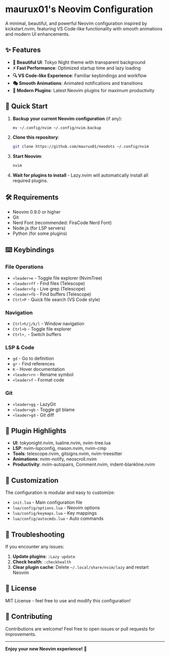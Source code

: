 # maurux01's Neovim Configuration

A minimal, beautiful, and powerful Neovim configuration inspired by kickstart.nvim, featuring VS Code-like functionality with smooth animations and modern UI enhancements.

## ✨ Features

- **🎨 Beautiful UI**: Tokyo Night theme with transparent background
- **⚡ Fast Performance**: Optimized startup time and lazy loading
- **🔍 VS Code-like Experience**: Familiar keybindings and workflow
- **🎭 Smooth Animations**: Animated notifications and transitions
- **🧩 Modern Plugins**: Latest Neovim plugins for maximum productivity

## 🚀 Quick Start

1. **Backup your current Neovim configuration** (if any):
   ```bash
   mv ~/.config/nvim ~/.config/nvim.backup
   ```

2. **Clone this repository**:
   ```bash
   git clone https://github.com/maurux01/neodots ~/.config/nvim
   ```

3. **Start Neovim**:
   ```bash
   nvim
   ```

4. **Wait for plugins to install** - Lazy.nvim will automatically install all required plugins.

## 🛠️ Requirements

- Neovim 0.9.0 or higher
- Git
- Nerd Font (recommended: FiraCode Nerd Font)
- Node.js (for LSP servers)
- Python (for some plugins)

## ⌨️ Keybindings

### File Operations
- `<leader>e` - Toggle file explorer (NvimTree)
- `<leader>ff` - Find files (Telescope)
- `<leader>fg` - Live grep (Telescope)
- `<leader>fb` - Find buffers (Telescope)
- `Ctrl+P` - Quick file search (VS Code style)

### Navigation
- `Ctrl+h/j/k/l` - Window navigation
- `Ctrl+b` - Toggle file explorer
- `Ctrl+,` - Switch buffers

### LSP & Code
- `gd` - Go to definition
- `gr` - Find references
- `K` - Hover documentation
- `<leader>rn` - Rename symbol
- `<leader>f` - Format code

### Git
- `<leader>gg` - LazyGit
- `<leader>gb` - Toggle git blame
- `<leader>gd` - Git diff

## 🎯 Plugin Highlights

- **UI**: tokyonight.nvim, lualine.nvim, nvim-tree.lua
- **LSP**: nvim-lspconfig, mason.nvim, nvim-cmp
- **Tools**: telescope.nvim, gitsigns.nvim, nvim-treesitter
- **Animations**: nvim-notify, neoscroll.nvim
- **Productivity**: nvim-autopairs, Comment.nvim, indent-blankline.nvim

## 🎨 Customization

The configuration is modular and easy to customize:

- `init.lua` - Main configuration file
- `lua/config/options.lua` - Neovim options
- `lua/config/keymaps.lua` - Key mappings
- `lua/config/autocmds.lua` - Auto commands

## 🔧 Troubleshooting

If you encounter any issues:

1. **Update plugins**: `:Lazy update`
2. **Check health**: `:checkhealth`
3. **Clear plugin cache**: Delete `~/.local/share/nvim/lazy` and restart Neovim

## 📝 License

MIT License - feel free to use and modify this configuration!

## 🤝 Contributing

Contributions are welcome! Feel free to open issues or pull requests for improvements.

---

**Enjoy your new Neovim experience!** 🎉
